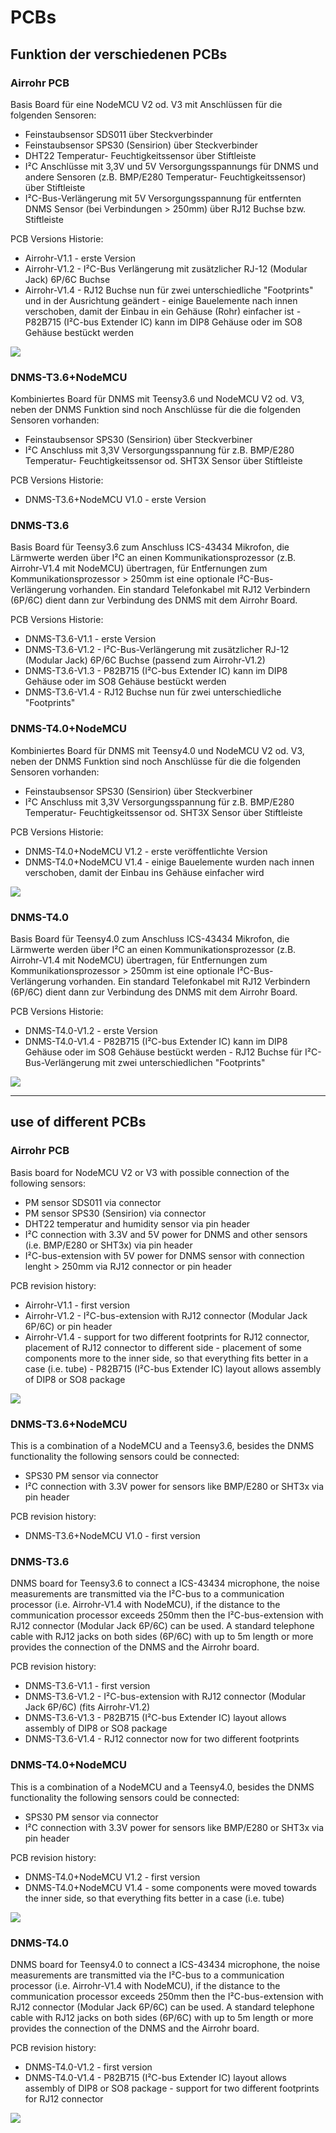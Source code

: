 # PCBs


## Funktion der verschiedenen PCBs

### Airrohr PCB
Basis Board für eine NodeMCU V2 od. V3 mit Anschlüssen für die folgenden Sensoren:
- Feinstaubsensor SDS011 über Steckverbinder
- Feinstaubsensor SPS30 (Sensirion) über Steckverbinder
- DHT22 Temperatur- Feuchtigkeitssensor über Stiftleiste
- I²C Anschlüsse mit 3,3V und 5V Versorgungsspannungs für DNMS und andere Sensoren (z.B. BMP/E280 Temperatur- Feuchtigkeitssensor) über Stiftleiste
- I²C-Bus-Verlängerung mit 5V Versorgungsspannung für entfernten DNMS Sensor (bei Verbindungen > 250mm) über RJ12 Buchse bzw. Stiftleiste

PCB Versions Historie:
- Airrohr-V1.1 - erste Version
- Airrohr-V1.2 - I²C-Bus Verlängerung mit zusätzlicher RJ-12 (Modular Jack) 6P/6C Buchse
- Airrohr-V1.4 - RJ12 Buchse nun für zwei unterschiedliche "Footprints" und in der Ausrichtung geändert 
			   - einige Bauelemente nach innen verschoben, damit der Einbau in ein Gehäuse (Rohr) einfacher ist 
			   - P82B715 (I²C-bus Extender IC) kann im DIP8 Gehäuse oder im SO8 Gehäuse bestückt werden

<img src="images/Airrohr-PCB-V1.4.jpg"><br>


### DNMS-T3.6+NodeMCU
Kombiniertes Board für DNMS mit Teensy3.6 und NodeMCU V2 od. V3, neben der DNMS Funktion sind noch Anschlüsse für die die folgenden Sensoren vorhanden:
- Feinstaubsensor SPS30 (Sensirion) über Steckverbiner
- I²C Anschluss mit 3,3V Versorgungsspannung für z.B. BMP/E280 Temperatur- Feuchtigkeitssensor od. SHT3X Sensor über Stiftleiste

PCB Versions Historie:
- DNMS-T3.6+NodeMCU V1.0 - erste Version


### DNMS-T3.6
Basis Board für Teensy3.6 zum Anschluss ICS-43434 Mikrofon, die Lärmwerte werden über I²C an einen Kommunikationsprozessor (z.B. Airrohr-V1.4 mit NodeMCU) übertragen, für Entfernungen zum Kommunikationsprozessor > 250mm ist eine optionale I²C-Bus-Verlängerung vorhanden. Ein standard Telefonkabel mit RJ12 Verbindern (6P/6C) dient dann zur Verbindung des DNMS mit dem Airrohr Board.

PCB Versions Historie:
- DNMS-T3.6-V1.1 - erste Version
- DNMS-T3.6-V1.2 - I²C-Bus-Verlängerung mit zusätzlicher RJ-12 (Modular Jack) 6P/6C Buchse (passend zum Airrohr-V1.2)
- DNMS-T3.6-V1.3 - P82B715 (I²C-bus Extender IC) kann im DIP8 Gehäuse oder im SO8 Gehäuse bestückt werden
- DNMS-T3.6-V1.4 - RJ12 Buchse nun für zwei unterschiedliche "Footprints"


### DNMS-T4.0+NodeMCU
Kombiniertes Board für DNMS mit Teensy4.0 und NodeMCU V2 od. V3, neben der DNMS Funktion sind noch Anschlüsse für die die folgenden Sensoren vorhanden:
- Feinstaubsensor SPS30 (Sensirion) über Steckverbiner
- I²C Anschluss mit 3,3V Versorgungsspannung für z.B. BMP/E280 Temperatur- Feuchtigkeitssensor od. SHT3X Sensor über Stiftleiste

PCB Versions Historie:
- DNMS-T4.0+NodeMCU V1.2 - erste veröffentlichte Version
- DNMS-T4.0+NodeMCU V1.4 - einige Bauelemente wurden nach innen verschoben, damit der Einbau ins Gehäuse einfacher wird

<img src="images/DNMS-T4.0+NodeMCU-V1.4.jpg"><br>


### DNMS-T4.0
Basis Board für Teensy4.0 zum Anschluss ICS-43434 Mikrofon, die Lärmwerte werden über I²C an einen Kommunikationsprozessor (z.B. Airrohr-V1.4 mit NodeMCU) übertragen, für Entfernungen zum Kommunikationsprozessor > 250mm ist eine optionale I²C-Bus-Verlängerung vorhanden. Ein standard Telefonkabel mit RJ12 Verbindern (6P/6C) dient dann zur Verbindung des DNMS mit dem Airrohr Board.

PCB Versions Historie:
- DNMS-T4.0-V1.2 - erste Version
- DNMS-T4.0-V1.4 - P82B715 (I²C-bus Extender IC) kann im DIP8 Gehäuse oder im SO8 Gehäuse bestückt werden
				 - RJ12 Buchse für I²C-Bus-Verlängerung mit zwei unterschiedlichen "Footprints"

<img src="images/DNMS.T4.0-V1.4.jpg"><br>


----------------------------------------------------------------------------------------------------------------

## use of different PCBs

### Airrohr PCB
Basis board for NodeMCU V2 or V3 with possible connection of the following sensors:
- PM sensor SDS011 via connector
- PM sensor SPS30 (Sensirion) via connector
- DHT22 temperatur and humidity sensor via pin header
- I²C connection with 3.3V and 5V power for DNMS and other sensors (i.e. BMP/E280 or SHT3x) via pin header
- I²C-bus-extension with 5V power for DNMS sensor with connection lenght > 250mm via RJ12 connector or pin header

PCB revision history:
- Airrohr-V1.1 - first version
- Airrohr-V1.2 - I²C-bus-extension with RJ12 connector (Modular Jack 6P/6C) or pin header
- Airrohr-V1.4 - support for two different footprints for RJ12 connector, placement of RJ12 connector to different side
			   - placement of some components more to the inner side, so that everything fits better in a case (i.e. tube)
			   - P82B715 (I²C-bus Extender IC) layout allows assembly of DIP8 or SO8 package
			   
<img src="images/Airrohr-PCB-V1.4.jpg"><br>


### DNMS-T3.6+NodeMCU
This is a combination of a NodeMCU and a Teensy3.6, besides the DNMS functionality the following sensors could be connected:
- SPS30 PM sensor via connector
- I²C connection with 3.3V power for sensors like BMP/E280 or SHT3x via pin header


PCB revision history:
- DNMS-T3.6+NodeMCU V1.0 - first version

### DNMS-T3.6
DNMS board for Teensy3.6 to connect a ICS-43434 microphone, the noise measurements are transmitted via the I²C-bus to a communication processor (i.e. Airrohr-V1.4 with NodeMCU), if the distance to the communication processor exceeds 250mm then the I²C-bus-extension with RJ12 connector (Modular Jack 6P/6C) can be used. A standard telephone cable with RJ12 jacks on both sides (6P/6C) with up to 5m length or more provides the connection of the DNMS and the Airrohr board.

PCB revision history:
- DNMS-T3.6-V1.1 - first version
- DNMS-T3.6-V1.2 - I²C-bus-extension with RJ12 connector (Modular Jack 6P/6C) (fits Airrohr-V1.2)
- DNMS-T3.6-V1.3 - P82B715 (I²C-bus Extender IC) layout allows assembly of DIP8 or SO8 package
- DNMS-T3.6-V1.4 - RJ12 connector now for two different footprints

### DNMS-T4.0+NodeMCU
This is a combination of a NodeMCU and a Teensy4.0, besides the DNMS functionality the following sensors could be connected:
- SPS30 PM sensor via connector
- I²C connection with 3.3V power for sensors like BMP/E280 or SHT3x via pin header

PCB revision history:
- DNMS-T4.0+NodeMCU V1.2 - first version
- DNMS-T4.0+NodeMCU V1.4 - some components were moved towards the inner side, so that everything fits better in a case (i.e. tube)

<img src="images/DNMS-T4.0+NodeMCU-V1.4.jpg"><br>


### DNMS-T4.0
DNMS board for Teensy4.0 to connect a ICS-43434 microphone, the noise measurements are transmitted via the I²C-bus to a communication processor (i.e. Airrohr-V1.4 with NodeMCU), if the distance to the communication processor exceeds 250mm then the I²C-bus-extension with RJ12 connector (Modular Jack 6P/6C) can be used. A standard telephone cable with RJ12 jacks on both sides (6P/6C) with up to 5m length or more provides the connection of the DNMS and the Airrohr board.

PCB revision history:
- DNMS-T4.0-V1.2 - first version
- DNMS-T4.0-V1.4 - P82B715 (I²C-bus Extender IC) layout allows assembly of DIP8 or SO8 package
				 - support for two different footprints for RJ12 connector

<img src="images/DNMS.T4.0-V1.4.jpg"><br>
